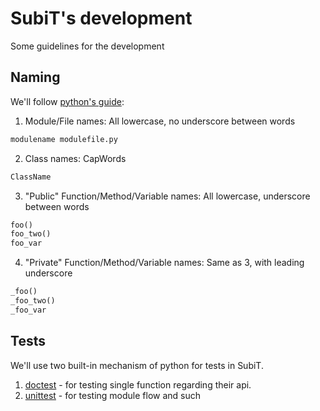 # SubiT's development

Some guidelines for the development

## Naming

We'll follow [python's guide](http://legacy.python.org/dev/peps/pep-0008/):

1. Module/File names: All lowercase, no underscore between words

```python 
modulename modulefile.py
```

2. Class names: CapWords
```python
ClassName
```
3. "Public" Function/Method/Variable names: All lowercase, underscore between words
```python
foo()
foo_two()
foo_var
```
4. "Private" Function/Method/Variable names: Same as 3, with leading underscore
```python
_foo()
_foo_two()
_foo_var
```

## Tests

We'll use two built-in mechanism of python for tests in SubiT. 

1. [doctest](https://docs.python.org/2/library/doctest.html) - for testing 
single function regarding their api.
2. [unittest](https://docs.python.org/2/library/unittest.html) - for testing 
module flow and such